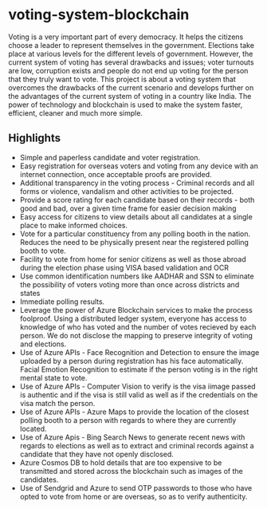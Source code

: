 # voting-system-blockchain
Voting is a very important part of every democracy. It helps the citizens choose a leader to represent themselves in the government. Elections take place at various levels for the different levels of government. However, the current system of voting has several drawbacks and issues; voter turnouts are low, corruption exists and people do not end up voting for the person that they truly want to vote.
This project is about a voting system that overcomes the drawbacks of the current scenario and develops further on the advantages of the current system of voting in a country like India. The power of technology and blockchain is used to make the system faster, efficient, cleaner and much more simple.
## Highlights
- Simple and paperless candidate and voter registration.
- Easy registration for overseas voters and voting from any device with an internet connection, once acceptable proofs are provided.
- Additional transparency in the voting process - Criminal records and all forms or violence, vandalism and other activities to be projected.
- Provide a score rating for each candidate based on their records - both good and bad, over a given time frame for easier decision making
- Easy access for citizens to view details about all candidates at a single place to make informed choices.
- Vote for a particular constituency from any polling booth in the nation. Reduces the need to be physically present near the registered polling booth to vote.
- Facility to vote from home for senior citizens as well as those abroad during the election phase using VISA based validation and OCR
- Use common identification numbers like AADHAR and SSN to eliminate the possibility of voters voting more than once across districts and states
- Immediate polling results.
- Leverage the power of Azure Blockchain services to make the process foolproof. Using a distributed ledger system, everyone has access to knowledge of who has voted and the number of votes recieved by each person. We do not disclose the mapping to preserve integrity of voting and elections.
- Use of Azure APIs - Face Recognition and Detection to ensure the image uploaded by a person during registration has his face automatically. Facial Emotion Recognition to estimate if the person voting is in the right mental state to vote.
- Use of Azure APIs - Computer Vision to verify is the visa iimage passed is authentic and if the visa is still valid as well as if the credentials on the visa match the person.
- Use of Azure APIs - Azure Maps to provide the location of the closest polling booth to a person with regards to where they are currently located.
- Use of Azure Apis - Bing Search News to generate recent news with regards to elections as well as to extract and criminal records against a candidate that they have not openly disclosed.
- Azure Cosmos DB to hold details that are too expensive to be transmitted and stored across the blockchain such as images of the candidates.
- Use of Sendgrid and Azure to send OTP passwords to those who have opted to vote from home or are overseas, so as to verify authenticity.
